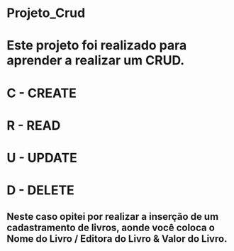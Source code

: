 # Projeto_Crud

# Este projeto foi realizado para aprender a realizar um CRUD.

# C - CREATE
# R - READ
# U - UPDATE
# D - DELETE

## Neste caso opitei por realizar a inserção de um cadastramento de livros, aonde você coloca o Nome do Livro / Editora do Livro & Valor do Livro.
